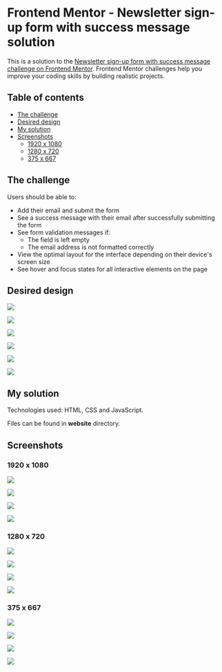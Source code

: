 # Frontend Mentor - Newsletter sign-up form with success message solution

This is a solution to the [Newsletter sign-up form with success message challenge on Frontend Mentor](https://www.frontendmentor.io/challenges/newsletter-signup-form-with-success-message-3FC1AZbNrv). Frontend Mentor challenges help you improve your coding skills by building realistic projects.

## Table of contents

- [The challenge](#the-challenge)
- [Desired design](#desired-design)
- [My solution](#my-solution)
- [Screenshots](#screenshots)
  - [1920 x 1080](#1920-x-1080)
  - [1280 x 720](#1280-x-720)
  - [375 x 667](#375-x-667)

## The challenge

Users should be able to:

- Add their email and submit the form
- See a success message with their email after successfully submitting the form
- See form validation messages if:
  - The field is left empty
  - The email address is not formatted correctly
- View the optimal layout for the interface depending on their device's screen size
- See hover and focus states for all interactive elements on the page

## Desired design

![](./design/desired-design/desktop-design.jpg)

![](./design/desired-design/active-states.jpg)

![](./design/desired-design/error-states.jpg)

![](./design/desired-design/desktop-success.jpg)

![](./design/desired-design/mobile-design.jpg)

![](./design/desired-design/mobile-success.jpg)

## My solution

Technologies used: HTML, CSS and JavaScript.

Files can be found in **website** directory.

## Screenshots

### 1920 x 1080

![](./design/my-design/1920x1080/desktop-design.png)

![](./design/my-design/1920x1080/desktop-active-states.png)

![](./design/my-design/1920x1080/desktop-error-states.png)

![](./design/my-design/1920x1080/desktop-success.png)

### 1280 x 720

![](./design/my-design/1280x720/desktop-design.png)

![](./design/my-design/1280x720/desktop-active-states.png)

![](./design/my-design/1280x720/desktop-error-states.png)

![](./design/my-design/1280x720/desktop-success.png)

### 375 x 667

![](./design/my-design/375x667/mobile-design.png)

![](./design/my-design/375x667/mobile-active-states.png)

![](./design/my-design/375x667/mobile-error-states.png)

![](./design/my-design/375x667/mobile-success.png)

